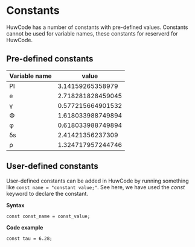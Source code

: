# Constants

HuwCode has a number of constants with pre-defined values. Constants cannot be used for variable names, these constants for reserverd for HuwCode.

## Pre-defined constants

| Variable name | value             |
|---------------|-------------------|
| PI            | 3.14159265358979  |
| e             | 2.718281828459045 |
| γ             | 0.577215664901532 |
| Φ             | 1.618033988749894 |
| φ             | 0.618033988749894 |
| δs            | 2.41421356237309  |
| ρ             | 1.324717957244746 |

## User-defined constants

User-defined constants can be added in HuwCode by running something like ```const name = "constant value;"```. See here, we have used the *const* keyword to declare the constant.

**Syntax**
```
const const_name = const_value;
```

**Code example**

```
const tau = 6.28;
```